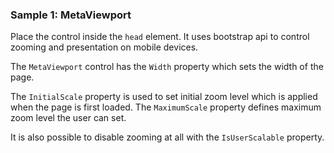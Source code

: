 ### Sample 1: MetaViewport

Place the control inside the `head` element. It uses bootstrap api to control zooming and presentation on mobile devices.

The `MetaViewport` control has the `Width` property which sets the width of the page.

The `InitialScale` property is used to set initial zoom level which is applied when the page is first loaded.
The `MaximumScale` property defines maximum zoom level the user can set.

It is also possible to disable zooming at all with the `IsUserScalable` property. 